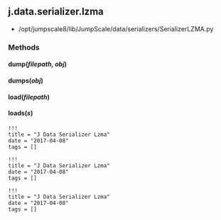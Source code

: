 <!-- toc -->
## j.data.serializer.lzma

- /opt/jumpscale8/lib/JumpScale/data/serializers/SerializerLZMA.py

### Methods

#### dump(*filepath, obj*) 

#### dumps(*obj*) 

#### load(*filepath*) 

#### loads(*s*) 


```
!!!
title = "J Data Serializer Lzma"
date = "2017-04-08"
tags = []
```

```
!!!
title = "J Data Serializer Lzma"
date = "2017-04-08"
tags = []
```

```
!!!
title = "J Data Serializer Lzma"
date = "2017-04-08"
tags = []
```

